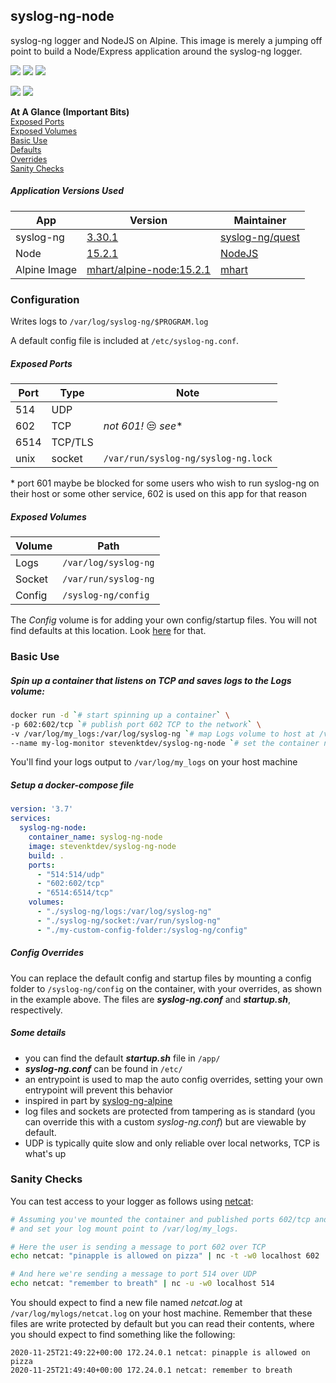 ## syslog-ng-node 

syslog-ng logger and NodeJS on Alpine.  This image is merely a jumping off point to build a Node/Express application around the syslog-ng logger.

<p>
  <img src="https://img.shields.io/docker/v/stevenktdev/syslog-ng-node">
  <img src="https://img.shields.io/docker/image-size/stevenktdev/syslog-ng-node">
  <img src="https://img.shields.io/github/repo-size/stkterry/syslog-ng-node">
  
</p>

<span>[<img src="https://img.shields.io/badge/DockerHub-Take%20Me!-brightgreen">](https://hub.docker.com/repository/docker/stevenktdev/syslog-ng-node/general) [<img src="https://img.shields.io/badge/GitHub-Let's%20Go!-brightgreen">](https://github.com/stkterry/syslog-ng-node/)</span>


**At A Glance (Important Bits)** </br>
<span style="font-size:.9em;">[Exposed Ports](#exposed-ports)</span> </br>
<span style="font-size:.9em;">[Exposed Volumes](#exposed-volumes)</span> </br>
<span style="font-size:.9em;">[Basic Use](#basic-use)</span> </br>
<span style="font-size:.9em;">[Defaults](#some-details)</span> </br>
<span style="font-size:.9em;">[Overrides](#config-overrides)</span> </br>
<span style="font-size:.9em;">[Sanity Checks](#sanity-checks)</span> </br>


##### Application Versions Used
| App          | Version                                                                                     | Maintainer                                    |
|--------------|---------------------------------------------------------------------------------------------|-----------------------------------------------|
| syslog-ng    | [3.30.1](https://github.com/syslog-ng/syslog-ng/releases/tag/syslog-ng-3.30.1)              | [syslog-ng/quest](https://www.syslog-ng.com/) |
| Node         | [15.2.1](https://github.com/nodejs/node/blob/master/doc/changelogs/CHANGELOG_V15.md#15.2.1) | [NodeJS](https://nodejs.org/en/)              |
| Alpine Image | [mhart/alpine-node:15.2.1](https://github.com/mhart/alpine-node)                            | [mhart](https://hub.docker.com/u/mhart)       |



### Configuration
Writes logs to `/var/log/syslog-ng/$PROGRAM.log`

A default config file is included at `/etc/syslog-ng.conf`.

##### Exposed Ports
| Port | Type    | Note                                |
|------|---------|-------------------------------------|
| 514  | UDP     |                                     |
| 602  | TCP     | *not 601!* :unamused: *see**        |
| 6514 | TCP/TLS |                                     |
| unix | socket  | `/var/run/syslog-ng/syslog-ng.lock` |

*&nbsp;port 601 maybe be blocked for some users who wish to run syslog-ng on their host or some other service, 602 is used on this app for that reason


##### Exposed Volumes
| Volume | Path                   |
|--------|------------------------|
| Logs   | `/var/log/syslog-ng`   |
| Socket | `/var/run/syslog-ng`   |
| Config | `/syslog-ng/config`    |

The *Config* volume is for adding your own config/startup files.  You will not find
defaults at this location. Look [here](#some-details) for that.

### Basic Use

##### Spin up a container that listens on *TCP* and saves logs to the *Logs* volume:
```sh
docker run -d `# start spinning up a container` \
-p 602:602/tcp `# publish port 602 TCP to the network` \
-v /var/log/my_logs:/var/log/syslog-ng `# map Logs volume to host at /var/my_logs` \
--name my-log-monitor stevenktdev/syslog-ng-node `# set the container name and specify image, profit`
```
You'll find your logs output to `/var/log/my_logs` on your host machine

##### Setup a docker-compose file
```yaml
version: '3.7'
services:
  syslog-ng-node:
    container_name: syslog-ng-node
    image: stevenktdev/syslog-ng-node
    build: .
    ports:
      - "514:514/udp"
      - "602:602/tcp"
      - "6514:6514/tcp"
    volumes:
      - "./syslog-ng/logs:/var/log/syslog-ng"
      - "./syslog-ng/socket:/var/run/syslog-ng"
      - "./my-custom-config-folder:/syslog-ng/config"
```
##### Config Overrides
You can replace the default config and startup files by mounting a config folder
to `/syslog-ng/config` on the container, with your overrides, as shown in the example above.
The files are ***syslog-ng.conf*** and ***startup.sh***, respectively.




##### Some details
- you can find the default ***startup.sh*** file in `/app/`
- ***syslog-ng.conf*** can be found in `/etc/`
- an entrypoint is used to map the auto config overrides, setting your own entrypoint
will prevent this behavior
- inspired in part by [syslog-ng-alpine](https://github.com/mumblepins-docker/syslog-ng-alpine)
- log files and sockets are protected from tampering as is standard (you can override
this with a custom *syslog-ng.conf*) but are viewable by default.
- UDP is typically quite slow and only reliable over local networks, TCP is what's up


### Sanity Checks
You can test access to your logger as follows using [netcat](http://netcat.sourceforge.net/):

```sh
# Assuming you've mounted the container and published ports 602/tcp and 514/udp,
# and set your log mount point to /var/log/my_logs.

# Here the user is sending a message to port 602 over TCP
echo netcat: "pinapple is allowed on pizza" | nc -t -w0 localhost 602

# And here we're sending a message to port 514 over UDP
echo netcat: "remember to breath" | nc -u -w0 localhost 514
```
You should expect to find a new file named *netcat.log* at `/var/log/mylogs/netcat.log`
on your host machine.  Remember that these files are write protected by default but
you can read their contents, where you should expect to find something like the following:
```log
2020-11-25T21:49:22+00:00 172.24.0.1 netcat: pinapple is allowed on pizza
2020-11-25T21:49:40+00:00 172.24.0.1 netcat: remember to breath
```
